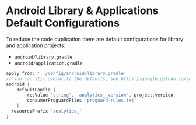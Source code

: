 # Android Library & Applications Default Configurations
To reduce the code duplication there are default configurations for library and application projects:
* `android/library.gradle`
* `android/application.gradle`

```groovy
apply from: '../config/android/library.gradle'
// you can stil overwrite the defaults, see https://google.github.io/android-gradle-dsl/current/
android {
    defaultConfig {
        resValue 'string', 'analytics__version', project.version
        consumerProguardFiles 'proguard-rules.txt'
    }
  resourcePrefix 'analytics_'
}
```